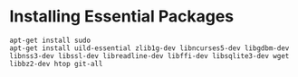 # Installing Essential Packages
```
apt-get install sudo
apt-get install uild-essential zlib1g-dev libncurses5-dev libgdbm-dev libnss3-dev libssl-dev libreadline-dev libffi-dev libsqlite3-dev wget libbz2-dev htop git-all
```